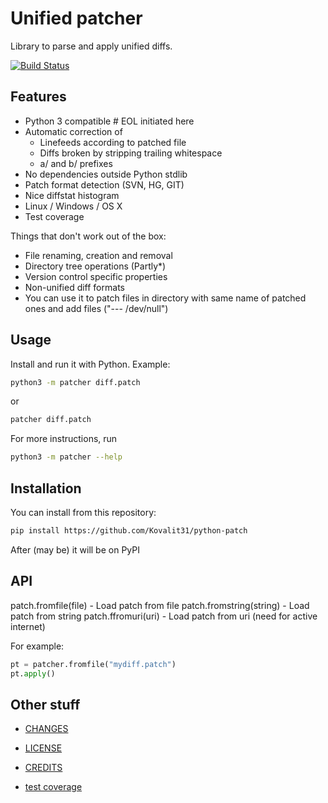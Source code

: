 # Unified patcher

Library to parse and apply unified diffs.

[![Build Status](https://app.travis-ci.com/Kovalit31/python-patch.svg?branch=master)](https://app.travis-ci.com/github/Kovalit31/python-patch)

## Features

* Python 3 compatible # EOL initiated here
* Automatic correction of
  * Linefeeds according to patched file
  * Diffs broken by stripping trailing whitespace
  * a/ and b/ prefixes
* No dependencies outside Python stdlib
* Patch format detection (SVN, HG, GIT)
* Nice diffstat histogram
* Linux / Windows / OS X
* Test coverage

Things that don't work out of the box:

* File renaming, creation and removal
* Directory tree operations (Partly*)
* Version control specific properties
* Non-unified diff formats
* You can use it to patch files in directory with same name of patched ones and add files ("--- /dev/null")

## Usage

Install  and run it with Python.
Example:

``` bash
python3 -m patcher diff.patch
```

or

```bash
patcher diff.patch
```

For more instructions, run

```bash
python3 -m patcher --help
```

## Installation

You can install from this repository:

```bash
pip install https://github.com/Kovalit31/python-patch
```

After (may be) it will be on PyPI

## API

patch.fromfile(file) - Load patch from file
patch.fromstring(string) - Load patch from string
patch.ffromuri(uri) - Load patch from uri (need for active internet)

For example:

```python
pt = patcher.fromfile("mydiff.patch")
pt.apply()
```

## Other stuff

* [CHANGES](CHANGES.md)
* [LICENSE](LICENSE)
* [CREDITS](CREDITS)

* [test coverage](http://techtonik.github.io/python-patch/tests/coverage/)
